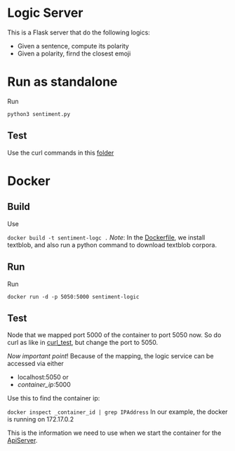 # Logic Server

This is a Flask server that do the following logics:
* Given a sentence, compute its polarity
* Given a polarity, firnd the closest emoji

# Run as standalone
Run

```python3 sentiment.py```

## Test
Use the curl commands in this [folder](curl_test)

# Docker

## Build

Use 

```docker build -t sentiment-logc .```
_Note_: In the [Dockerfile](Dockerfile), we install
textblob, and also run a python command to download 
textblob corpora.

## Run
Run

```docker run -d -p 5050:5000 sentiment-logic```

## Test
Node that we mapped port 5000 of the container to port 5050
now. So do curl as like in [curl_test](curl_test),
but change the port to 5050. 

_Now important point_! Because of the mapping, the logic service 
can be accessed via either
* localhost:5050 or
* _container_ip_:5000

Use this to find the container ip:

```docker inspect _container_id | grep IPAddress```
In our example, the docker is running on 172.17.0.2

This is the information we need to use when
we start the container for the [ApiServer](../ApiServer/README.md).

